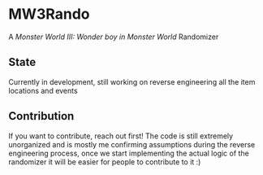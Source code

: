 # MW3Rando
A *Monster World III: Wonder boy in Monster World* Randomizer

## State
Currently in development, still working on reverse engineering all the item locations and events

## Contribution
If you want to contribute, reach out first! The code is still extremely unorganized and is mostly 
me confirming assumptions during the reverse engineering process, once we start implementing
the actual logic of the randomizer it will be easier for people to contribute to it :)
